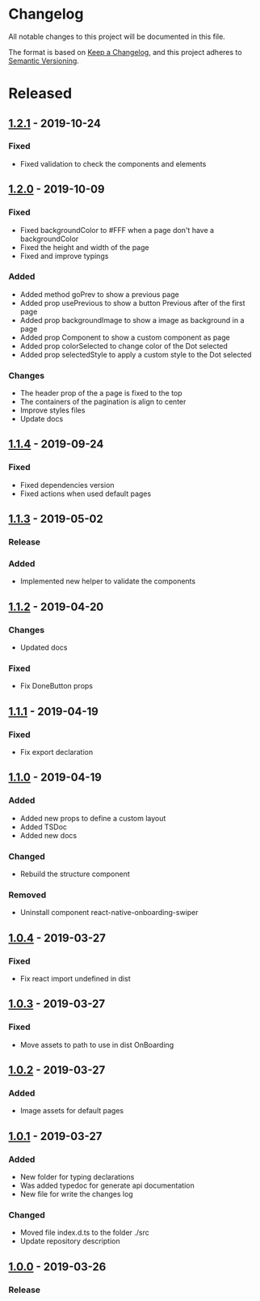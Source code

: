 # Changelog

All notable changes to this project will be documented in this file.

The format is based on [Keep a Changelog](https://keepachangelog.com/en/1.0.0/),
and this project adheres to [Semantic Versioning](https://semver.org/spec/v2.0.0.html).

# Released

## [1.2.1] - 2019-10-24

### Fixed

- Fixed validation to check the components and elements

## [1.2.0] - 2019-10-09

### Fixed

- Fixed backgroundColor to #FFF when a page don't have a backgroundColor
- Fixed the height and width of the page
- Fixed and improve typings

### Added

- Added method goPrev to show a previous page
- Added prop usePrevious to show a button Previous after of the first page
- Added prop backgroundImage to show a image as background in a page
- Added prop Component to show a custom component as page
- Added prop colorSelected to change color of the Dot selected
- Added prop selectedStyle to apply a custom style to the Dot selected

### Changes

- The header prop of the a page is fixed to the top
- The containers of the pagination is align to center
- Improve styles files
- Update docs

## [1.1.4] - 2019-09-24

### Fixed

- Fixed dependencies version
- Fixed actions when used default pages

## [1.1.3] - 2019-05-02

### Release

### Added

- Implemented new helper to validate the components

## [1.1.2] - 2019-04-20

### Changes

- Updated docs

### Fixed

- Fix DoneButton props

## [1.1.1] - 2019-04-19

### Fixed

- Fix export declaration

## [1.1.0] - 2019-04-19

### Added

- Added new props to define a custom layout
- Added TSDoc
- Added new docs

### Changed

- Rebuild the structure component

### Removed

- Uninstall component react-native-onboarding-swiper

## [1.0.4] - 2019-03-27

### Fixed

- Fix react import undefined in dist

## [1.0.3] - 2019-03-27

### Fixed

- Move assets to path to use in dist OnBoarding

## [1.0.2] - 2019-03-27

### Added

- Image assets for default pages

## [1.0.1] - 2019-03-27

### Added

- New folder for typing declarations
- Was added typedoc for generate api documentation
- New file for write the changes log

### Changed

- Moved file index.d.ts to the folder ./src
- Update repository description

## [1.0.0] - 2019-03-26

### Release


[1.2.1]: https://bitbucket.org/ticmakers/rn-onboarding/src/v1.2.1/
[1.2.0]: https://bitbucket.org/ticmakers/rn-onboarding/src/v1.2.0/
[1.1.4]: https://bitbucket.org/ticmakers/rn-onboarding/src/v1.1.4/
[1.1.3]: https://bitbucket.org/ticmakers/rn-onboarding/src/v1.1.3/
[1.1.2]: https://bitbucket.org/ticmakers/rn-onboarding/src/v1.1.2/
[1.1.1]: https://bitbucket.org/ticmakers/rn-onboarding/src/v1.1.1/
[1.1.0]: https://bitbucket.org/ticmakers/rn-onboarding/src/v1.1.0/
[1.0.4]: https://bitbucket.org/ticmakers/rn-onboarding/src/v1.0.4/
[1.0.3]: https://bitbucket.org/ticmakers/rn-onboarding/src/v1.0.3/
[1.0.2]: https://bitbucket.org/ticmakers/rn-onboarding/src/v1.0.2/
[1.0.1]: https://bitbucket.org/ticmakers/rn-onboarding/src/v1.0.1/
[1.0.0]: #
